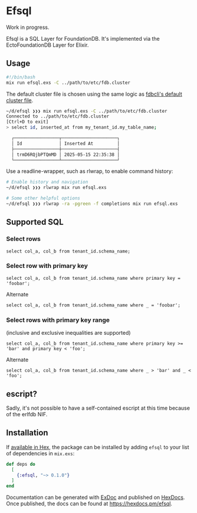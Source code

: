 # Efsql

Work in progress.

Efsql is a SQL Layer for FoundationDB. It's implemented via the EctoFoundationDB Layer for Elixir.

## Usage

```bash
#!/bin/bash
mix run efsql.exs -C ../path/to/etc/fdb.cluster
```

The default cluster file is chosen using the same logic as [fdbcli's default cluster file](https://apple.github.io/foundationdb/administration.html#default-cluster-file).

```bash
~/d/efsql ❯❯❯ mix run efsql.exs -C ../path/to/etc/fdb.cluster
Connected to ../path/to/etc/fdb.cluster
[Ctrl+D to exit]
> select id, inserted_at from my_tenant_id.my_table_name;

  ┌─────────────────┬─────────────────────┐
  │ Id              │ Inserted At         │
  ├─────────────────┼─────────────────────┤
  │ trmD6RQjbPTQmMD │ 2025-05-15 22:35:38 │
  └─────────────────┴─────────────────────┘
```

Use a readline-wrapper, such as rlwrap, to enable command history:

```bash
# Enable history and navigation
~/d/efsql ❯❯❯ rlwrap mix run efsql.exs

# Some other helpful options
~/d/efsql ❯❯❯ rlwrap -ra -pgreen -f completions mix run efsql.exs
```

## Supported SQL

### Select rows

    select col_a, col_b from tenant_id.schema_name;

### Select row with primary key

    select col_a, col_b from tenant_id.schema_name where primary key = 'foobar';

Alternate

    select col_a, col_b from tenant_id.schema_name where _ = 'foobar';

### Select rows with primary key range
(inclusive and exclusive inequalities are supported)

    select col_a, col_b from tenant_id.schema_name where primary key >= 'bar' and primary key < 'foo';

Alternate

    select col_a, col_b from tenant_id.schema_name where _ > 'bar' and _ < 'foo';

## escript?

Sadly, it's not possible to have a self-contained escript at this time because of the erlfdb NIF.

## Installation

If [available in Hex](https://hex.pm/docs/publish), the package can be installed
by adding `efsql` to your list of dependencies in `mix.exs`:

```elixir
def deps do
  [
    {:efsql, "~> 0.1.0"}
  ]
end
```

Documentation can be generated with [ExDoc](https://github.com/elixir-lang/ex_doc)
and published on [HexDocs](https://hexdocs.pm). Once published, the docs can
be found at <https://hexdocs.pm/efsql>.
